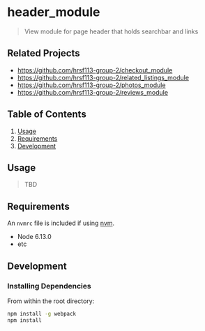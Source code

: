 # header_module

> View module for page header that holds searchbar and links

## Related Projects

  - https://github.com/hrsf113-group-2/checkout_module
  - https://github.com/hrsf113-group-2/related_listings_module
  - https://github.com/hrsf113-group-2/photos_module
  - https://github.com/hrsf113-group-2/reviews_module

## Table of Contents

1. [Usage](#Usage)
1. [Requirements](#requirements)
1. [Development](#development)

## Usage

> TBD

## Requirements

An `nvmrc` file is included if using [nvm](https://github.com/creationix/nvm).

- Node 6.13.0
- etc

## Development

### Installing Dependencies

From within the root directory:

```sh
npm install -g webpack
npm install
```


